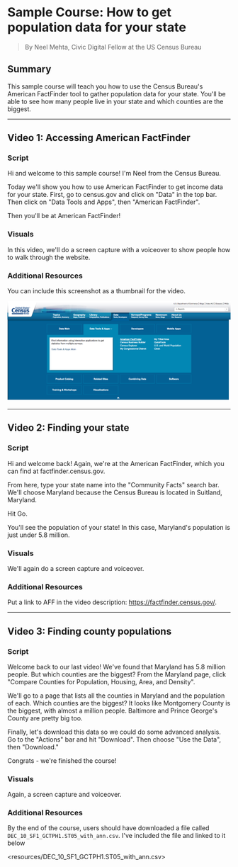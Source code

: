# Sample Course: How to get population data for your state
> By Neel Mehta, Civic Digital Fellow at the US Census Bureau

## Summary

This sample course will teach you how to use the Census Bureau's American FactFinder tool to gather population data for your state. You'll be able to see how many people live in your state and which counties are the biggest.


---


## Video 1: Accessing American FactFinder

### Script

Hi and welcome to this sample course! I'm Neel from the Census Bureau.

Today we'll show you how to use American FactFinder to get income data for your state. First, go to census.gov and click on "Data" in the top bar. Then click on "Data Tools and Apps", then "American FactFinder".

Then you'll be at American FactFinder!

### Visuals

In this video, we'll do a screen capture with a voiceover to show people how to walk through the website.

### Additional Resources

You can include this screenshot as a thumbnail for the video.

![Screenshot of finding American FactFinder](resources/finding-aff.png)


---

## Video 2: Finding your state

### Script

Hi and welcome back! Again, we're at the American FactFinder, which you can find at factfinder.census.gov.

From here, type your state name into the "Community Facts" search bar. We'll choose Maryland because the Census Bureau is located in Suitland, Maryland.

Hit Go.

You'll see the population of your state! In this case, Maryland's population is just under 5.8 million.

### Visuals

We'll again do a screen capture and voiceover.

### Additional Resources

Put a link to AFF in the video description: <https://factfinder.census.gov/>.


---

## Video 3: Finding county populations

### Script

Welcome back to our last video! We've found that Maryland has 5.8 million people. But which counties are the biggest? From the Maryland page, click "Compare Counties for Population, Housing, Area, and Density".

We'll go to a page that lists all the counties in Maryland and the population of each. Which counties are the biggest? It looks like Montgomery County is the biggest, with almost a million people. Baltimore and Prince George's County are pretty big too.

Finally, let's download this data so we could do some advanced analysis. Go to the "Actions" bar and hit "Download". Then choose "Use the Data", then "Download."

Congrats - we're finished the course!

### Visuals

Again, a screen capture and voiceover.

### Additional Resources

By the end of the course, users should have downloaded a file called `DEC_10_SF1_GCTPH1.ST05_with_ann.csv`. I've included the file and linked to it below

<resources/DEC_10_SF1_GCTPH1.ST05_with_ann.csv>
